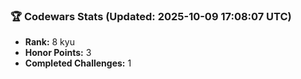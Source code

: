 ### 🏆 Codewars Stats (Updated: 2025-10-09 17:08:07 UTC)

- **Rank:** 8 kyu
- **Honor Points:** 3
- **Completed Challenges:** 1
